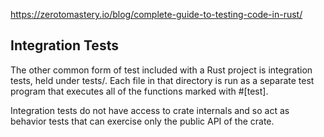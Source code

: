 

https://zerotomastery.io/blog/complete-guide-to-testing-code-in-rust/


## Integration Tests

 The other common form of test included with a Rust project is integration tests, held under tests/.
 Each file in that directory is run as a separate test program that executes all of the functions marked with #[test].

 Integration tests do not have access to crate internals and so act as behavior tests that can exercise only the public API of the crate.

